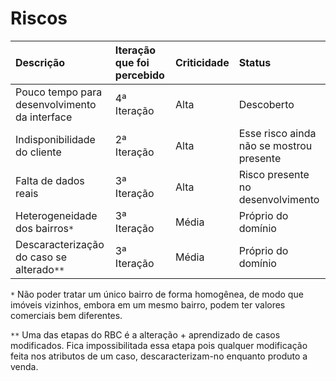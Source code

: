 # Riscos #

| **Descrição** | **Iteração que foi percebido** | **Criticidade** | **Status** |
|:--------------|:-------------------------------|:----------------|:-----------|
| Pouco tempo para desenvolvimento da interface | 4ª Iteração                    | Alta            | Descoberto |
| Indisponibilidade do cliente | 2ª Iteração                    | Alta            | Esse risco ainda não se mostrou presente |
| Falta de dados reais | 3ª Iteração                    | Alta            | Risco presente no desenvolvimento |
| Heterogeneidade dos bairros`*` | 3ª Iteração                    | Média           | Próprio do domínio |
| Descaracterização do caso se alterado`**` | 3ª Iteração                    | Média           | Próprio do domínio |

`*` Não poder tratar um único bairro de forma homogênea, de modo que imóveis vizinhos, embora em um mesmo bairro, podem ter valores comerciais bem diferentes.

`**` Uma das etapas do RBC é a alteração + aprendizado de casos modificados. Fica impossibilitada essa etapa pois qualquer modificação feita nos atributos de um caso, descaracterizam-no enquanto produto a venda.